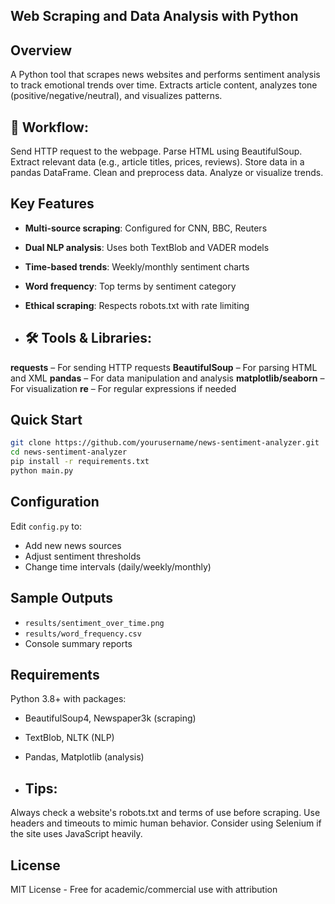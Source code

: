 ## Web Scraping and Data Analysis with Python

## Overview
A Python tool that scrapes news websites and performs sentiment analysis to track emotional trends over time. Extracts article content, analyzes tone (positive/negative/neutral), and visualizes patterns.

## 🔄 Workflow:
Send HTTP request to the webpage.
Parse HTML using BeautifulSoup.
Extract relevant data (e.g., article titles, prices, reviews).
Store data in a pandas DataFrame.
Clean and preprocess data.
Analyze or visualize trends.

## Key Features
- **Multi-source scraping**: Configured for CNN, BBC, Reuters
- **Dual NLP analysis**: Uses both TextBlob and VADER models
- **Time-based trends**: Weekly/monthly sentiment charts
- **Word frequency**: Top terms by sentiment category
- **Ethical scraping**: Respects robots.txt with rate limiting

- ## 🛠️ Tools & Libraries:
**requests** – For sending HTTP requests
**BeautifulSoup** – For parsing HTML and XML
**pandas** – For data manipulation and analysis
**matplotlib/seaborn** – For visualization
**re** – For regular expressions if needed

## Quick Start
```bash
git clone https://github.com/yourusername/news-sentiment-analyzer.git
cd news-sentiment-analyzer
pip install -r requirements.txt
python main.py
```

## Configuration
Edit `config.py` to:
- Add new news sources
- Adjust sentiment thresholds
- Change time intervals (daily/weekly/monthly)

## Sample Outputs
- `results/sentiment_over_time.png`
- `results/word_frequency.csv`
- Console summary reports

## Requirements
Python 3.8+ with packages:
- BeautifulSoup4, Newspaper3k (scraping)
- TextBlob, NLTK (NLP)
- Pandas, Matplotlib (analysis)

- ## Tips:
Always check a website's robots.txt and terms of use before scraping.
Use headers and timeouts to mimic human behavior.
Consider using Selenium if the site uses JavaScript heavily.

## License
MIT License - Free for academic/commercial use with attribution
